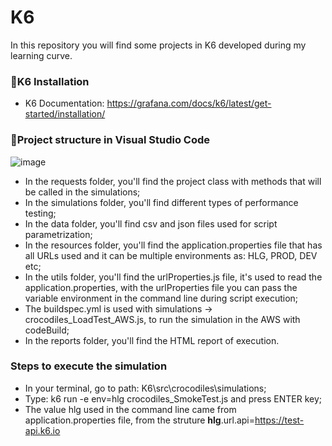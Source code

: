 # K6
In this repository you will find some projects in K6 developed during my learning curve.

### 📂**K6 Installation**
- K6 Documentation: https://grafana.com/docs/k6/latest/get-started/installation/

### 📂**Project structure in Visual Studio Code**
![image](https://github.com/almeidas-tatiane/K6/assets/68197687/57b04897-2322-4df9-8b34-9c0368dfdca2)

- In the requests folder, you'll find the project class with methods that will be called in the simulations;
- In the simulations folder, you'll find different types of performance testing;
- In the data folder, you'll find csv and json files used for script parametrization;
- In the resources folder, you'll find the application.properties file that has all URLs used and it can be multiple environments as: HLG, PROD, DEV etc;
- In the utils folder, you'll find the urlProperties.js file, it's used to read the application.properties, with the urlProperties file you can pass the variable environment in the command line during script execution;
- The buildspec.yml is used with simulations -> crocodiles_LoadTest_AWS.js, to run the simulation in the AWS with codeBuild;
- In the reports folder, you'll find the HTML report of execution.


### **Steps to execute the simulation**
- In your terminal, go to path: K6\src\crocodiles\simulations;
- Type: k6 run -e env=hlg crocodiles_SmokeTest.js and press ENTER key;
- The value hlg used in the command line came from application.properties file, from the struture **hlg**.url.api=https://test-api.k6.io

